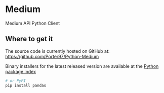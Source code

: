 # Medium
Medium API Python Client


## Where to get it
The source code is currently hosted on GitHub at:
https://github.com/Porter97/Python-Medium

Binary installers for the latest released version are available at the [Python
package index](https://pypi.org/project/Python-Medium)

```sh
# or PyPI
pip install pandas
```
